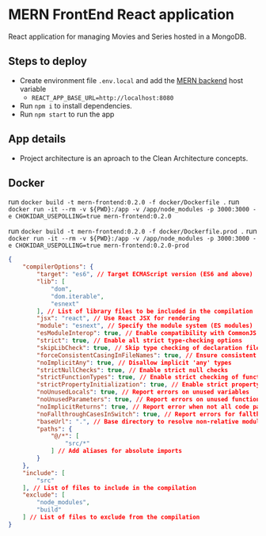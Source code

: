 # MERN FrontEnd React application

React application for managing Movies and Series hosted in a MongoDB.


## Steps to deploy

* Create environment file `.env.local` and add the [MERN backend](https://github.com/lichblitz/mern-backend) host variable
  - ``REACT_APP_BASE_URL=http://localhost:8080``
* Run `npm i` to install dependencies.
* Run `npm start` to run the app

## App details
- Project architecture is an aproach to the Clean Architecture concepts.

## Docker
run `docker build -t mern-frontend:0.2.0 -f docker/Dockerfile .`
run `docker run -it --rm -v ${PWD}:/app -v /app/node_modules -p 3000:3000 -e CHOKIDAR_USEPOLLING=true mern-frontend:0.2.0`

run `docker build -t mern-frontend:0.2.0 -f docker/Dockerfile.prod .`
run `docker run -it --rm -v ${PWD}:/app -v /app/node_modules -p 3000:3000 -e CHOKIDAR_USEPOLLING=true mern-frontend:0.2.0-prod`


```json
{
    "compilerOptions": {
        "target": "es6", // Target ECMAScript version (ES6 and above)
        "lib": [
            "dom",
            "dom.iterable",
            "esnext"
        ], // List of library files to be included in the compilation
        "jsx": "react", // Use React JSX for rendering
        "module": "esnext", // Specify the module system (ES modules)
        "esModuleInterop": true, // Enable compatibility with CommonJS imports
        "strict": true, // Enable all strict type-checking options
        "skipLibCheck": true, // Skip type checking of declaration files to improve performance
        "forceConsistentCasingInFileNames": true, // Ensure consistent casing for file names
        "noImplicitAny": true, // Disallow implicit 'any' types
        "strictNullChecks": true, // Enable strict null checks
        "strictFunctionTypes": true, // Enable strict checking of function types
        "strictPropertyInitialization": true, // Enable strict property initialization checks
        "noUnusedLocals": true, // Report errors on unused variables
        "noUnusedParameters": true, // Report errors on unused function parameters
        "noImplicitReturns": true, // Report error when not all code paths return a value
        "noFallthroughCasesInSwitch": true, // Report errors for fallthrough cases in switch statements
        "baseUrl": ".", // Base directory to resolve non-relative module names
        "paths": {
            "@/*": [
                "src/*"
            ] // Add aliases for absolute imports
        }
    },
    "include": [
        "src"
    ], // List of files to include in the compilation
    "exclude": [
        "node_modules",
        "build"
    ] // List of files to exclude from the compilation
}
```